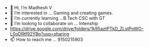 - 👋 Hi, I’m Madhesh V
- 👀 I’m interested in ... Gaming and creating games.
- 🌱 I’m currently learning ...B.Tech CSC with GT
- 💞️ I’m looking to collaborate on ... Intenship
- https://drive.google.com/drive/folders/1k95aztPTkD_ZLstPoWO-L0oDRtf92YBp?usp=sharing
- 📫 How to reach me ... 9150215903

<!---
Madmaxwar/Madmaxwar is a ✨ special ✨ repository because its `README.md` (this file) appears on your GitHub profile.
You can click the Preview link to take a look at your changes.
--->
